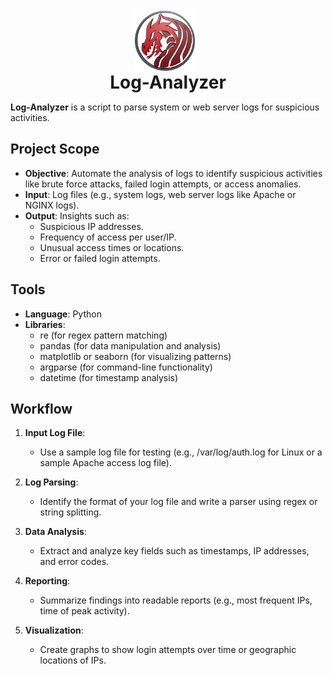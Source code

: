 <div align="center" style="white-space: nowrap;">
  <img src="https://github.com/4LifeStrategy/4LifeStrategy/blob/88ffe3009f1399de4502d4d5641c8f7a0fd56852/4LifeStrategy%20Logo%20Center.png" alt="4LifeStrategy Logo" width="100" style="display:inline-block; vertical-align:middle; margin-right:10px;">
  <h1 style="margin:0; vertical-align:middle;">Log-Analyzer</h1>
</div>

**Log-Analyzer** is a script to parse system or web server logs for suspicious activities.

## Project Scope

- **Objective**: Automate the analysis of logs to identify suspicious activities like brute force attacks, failed login attempts, or access anomalies.
- **Input**: Log files (e.g., system logs, web server logs like Apache or NGINX logs).
- **Output**: Insights such as:
  - Suspicious IP addresses.
  - Frequency of access per user/IP.
  - Unusual access times or locations.
  - Error or failed login attempts. 

## Tools

- **Language**: Python
- **Libraries**:
  - re (for regex pattern matching)
  - pandas (for data manipulation and analysis)
  - matplotlib or seaborn (for visualizing patterns)
  - argparse (for command-line functionality)
  - datetime (for timestamp analysis)

## Workflow

1. **Input Log File**:
    - Use a sample log file for testing (e.g., /var/log/auth.log for Linux or a sample Apache access log file).

2. **Log Parsing**:
    - Identify the format of your log file and write a parser using regex or string splitting.

3. **Data Analysis**:
    - Extract and analyze key fields such as timestamps, IP addresses, and error codes.

4. **Reporting**:
    - Summarize findings into readable reports (e.g., most frequent IPs, time of peak activity).

5. **Visualization**:
    - Create graphs to show login attempts over time or geographic locations of IPs.

